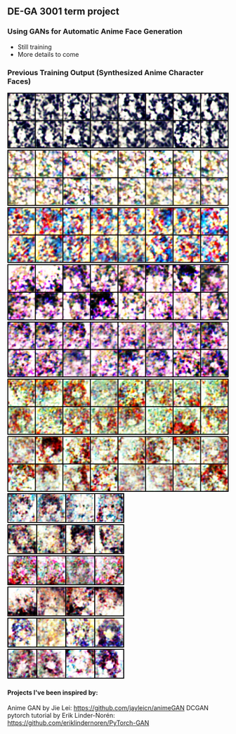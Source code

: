 ## DE-GA 3001 term project

### Using GANs for Automatic Anime Face Generation

* Still training
* More details to come

### Previous Training Output (Synthesized Anime Character Faces)

![1.png](https://github.com/yuepingwang/DCGAN_anime/blob/master/images/1.png)
![166.png](https://github.com/yuepingwang/DCGAN_anime/blob/master/images/166.png)
![554.png](https://github.com/yuepingwang/DCGAN_anime/blob/master/images/554.png)
![707.png](https://github.com/yuepingwang/DCGAN_anime/blob/master/images/707.png)
![758.png](https://github.com/yuepingwang/DCGAN_anime/blob/master/images/758.png)
![843.png](https://github.com/yuepingwang/DCGAN_anime/blob/master/images/843.png)
![860.png](https://github.com/yuepingwang/DCGAN_anime/blob/master/images/860.png)
![893.png](https://github.com/yuepingwang/DCGAN_anime/blob/master/images/893.png)
![936.png](https://github.com/yuepingwang/DCGAN_anime/blob/master/images/936.png)
![1020.png](https://github.com/yuepingwang/DCGAN_anime/blob/master/images/1020.png)
![1062.png](https://github.com/yuepingwang/DCGAN_anime/blob/master/images/1062.png)
![1146.png](https://github.com/yuepingwang/DCGAN_anime/blob/master/images/1146.png)
![1272.png](https://github.com/yuepingwang/DCGAN_anime/blob/master/images/1272.png)

#### Projects I've been inspired by:

Anime GAN by Jie Lei: https://github.com/jayleicn/animeGAN
DCGAN pytorch tutorial by Erik Linder-Norén: https://github.com/eriklindernoren/PyTorch-GAN

